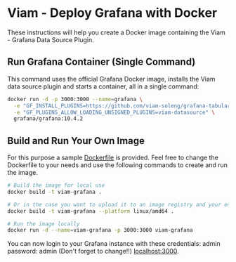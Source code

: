 # Viam - Deploy Grafana with Docker

These instructions will help you create a Docker image containing the Viam - Grafana Data Source Plugin.


## Run Grafana Container (Single Command)

This command uses the official Grafana Docker image, installs the Viam data source plugin and starts a container, all in a single command:

```bash
docker run -d -p 3000:3000 --name=grafana \
  -e "GF_INSTALL_PLUGINS=https://github.com/viam-soleng/grafana-tabulardata/raw/main/releases/viam-grafana-0.1.0.zip;viam-datasource" \
  -e "GF_PLUGINS_ALLOW_LOADING_UNSIGNED_PLUGINS=viam-datasource" \
  grafana/grafana:10.4.2
```

## Build and Run Your Own Image

For this purpose a sample [Dockerfile](../Dockerfile) is provided. Feel free to change the Dockerfile to your needs and use the following commands to create and run the image.

```bash
# Build the image for local use
docker build -t viam-grafana .

# Or in the case you want to upload it to an image registry and your environment is different
docker build -t viam-grafana --platform linux/amd64 .
```

```bash
# Run the image locally
docker run -d --name=viam-grafana -p 3000:3000 viam-grafana
```

You can now login to your Grafana instance with these credentials: admin password: admin (Don't forget to change!!) [localhost:3000](http://localhost:3000).





